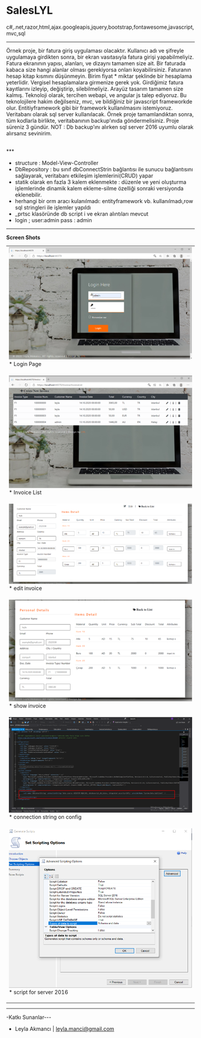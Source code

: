 # SalesLYL
c#,.net,razor,html,ajax.googleapis,jquery,bootstrap,fontawesome,javascript,mvc,sql
***

<p>
Örnek proje, bir fatura giriş uygulaması olacaktır. Kullanıcı adı ve şifreyle uygulamaya girdikten sonra, bir ekran vasıtasıyla fatura girişi yapabilmeliyiz. Fatura ekranının yapısı, alanları, ve dizaynı tamamen size ait. Bir faturada kabaca size hangi alanlar olması gerekiyorsa onları koyabilirsiniz. Faturanın hesap kitap kısmını düşünmeyin. Birim fiyat * miktar şeklinde bir hesaplama yeterlidir. Vergisel hesaplamalara girmenize gerek yok. Girdiğimiz fatura kayıtlarını izleyip, değiştirip, silebilmeliyiz. Arayüz tasarım tamamen size kalmış. Teknoloji olarak, tercihen webapi, ve angular js talep ediyoruz. Bu teknolojilere hakim değilseniz, mvc, ve bildiğiniz bir javascript frameworkde olur. Entitiyframework gibi bir framework kullanılmasını istemiyoruz. Veritabanı olarak sql server kullanılacak. Örnek proje tamamlandıktan sonra, tüm kodlarla birlikte, veritabanının backup’ınıda göndermelisiniz. Proje süreniz 3 gündür.
NOT : Db backup’ını alırken sql server 2016 uyumlu olarak alırsanız sevinirim.</p>
</br>
***   

  -  structure : Model-View-Controller </br>
  -  DbRepository  : bu sınıf dbConnectStrin bağlantısı ile sunucu bağlantısını sağlayarak, veritabanı etkileşim işlemlerini(CRUD) yapar</br>
  -  statik olarak en fazla 3 kalem eklenmekte : düzenle ve yeni oluşturma işlemlerinde dinamik kalem ekleme-silme özelliği sonraki versiyonda eklenebilir.</br>
  -  herhangi bir orm aracı kulanılmadı: entityframework vb. kullanılmadı,row sql stringleri ile işlemler yapıldı</br>
  - _prtsc klasöründe db script i ve ekran alıntıları mevcut</br>
  -  login ; user:admin pass : admin</br>
  

   
*** 

   <b>  Screen Shots </b> 
   </br>
   
<table><tr><td>
 <img src="https://github.com/leyla-manci/SalesLYL/blob/master/_prtsc/login.png">
* Login Page
    </br>
    </br>
 </td>
   </tr>
 <tr>
 <td>
  <img src="https://github.com/leyla-manci/SalesLYL/blob/master/_prtsc/invoicelist.png">
* Invoice List  </br>
    </br>
 </td>
</tr>
 <tr>
 <td>
  <img src="https://github.com/leyla-manci/SalesLYL/blob/master/_prtsc/edit-invoice.png">
* edit invoice  </br>
    </br>
 </td></tr>
 <tr>
 <td>
  <img src="https://github.com/leyla-manci/SalesLYL/blob/master/_prtsc/show-invoice.png">
* show invoice  </br>
    </br>
 </td>
 </tr>
<tr>
 <td>
  <img src="https://github.com/leyla-manci/SalesLYL/blob/master/_prtsc/connection-string-config.png">
* connection string on config  </br>
    </br>
 </td></tr>
 <tr>
 <td>
  <img src="https://github.com/leyla-manci/SalesLYL/blob/master/_prtsc/full-script4server-2016-with-schema-data.png">
* script for server 2016  </br>
    </br>
 </td></tr>
</table>


***
-Katkı Sunanlar---

* Leyla Akmancı | [leyla.manci@gmail.com](mailto:leyla.manci@gmail.com)
